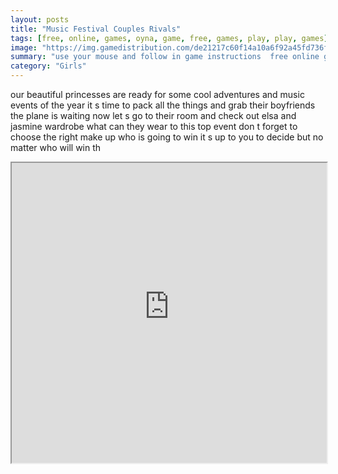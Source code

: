 ```yaml
---
layout: posts
title: "Music Festival Couples Rivals"
tags: [free, online, games, oyna, game, free, games, play, play, games]
image: "https://img.gamedistribution.com/de21217c60f14a10a6f92a45fd736fc7.jpg"
summary: "use your mouse and follow in game instructions  free online games oyna game free games play play games"
category: "Girls"
---
```


our beautiful princesses are ready for some cool adventures and music events of the year it s time to pack all the things and grab their boyfriends the plane is waiting now let s go to their room and check out elsa and jasmine wardrobe what can they wear to this top event don t forget to choose the right make up who is going to win it s up to you to decide but no matter who will win th

<iframe width="100%" height="480px;" src="https://html5.gamedistribution.com/de21217c60f14a10a6f92a45fd736fc7/"></iframe>